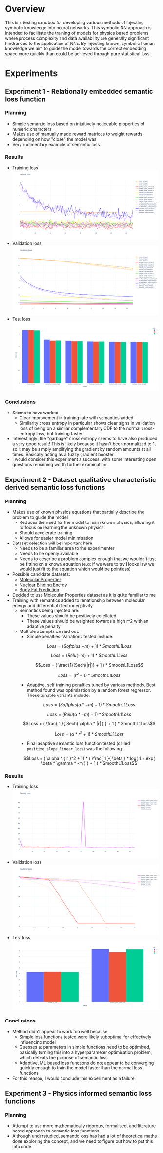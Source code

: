 # Overview

This is a testing sandbox for developing various methods of injecting symbolic knowledge into neural networks. This symbolic NN approach is intended to facilitate the training of models for physics based problems where process complexity and data availability are generally significant hindrances to the application of NNs. By injecting known, symbolic human knowledge we aim to guide the model towards the correct embedding space more quickly than could be achieved through pure statistical loss.

# Experiments

## Experiment 1 - Relationally embedded semantic loss function

### Planning

- Simple semantic loss based on intuitively noticeable properties of numeric characters
- Makes use of manually made reward matrices to weight rewards depending on how "close" the model was
- Very rudimentary example of semantic loss

### Results

- Training loss
![Training loss plot for experiment 1](./results/Experiment1/train_loss.png)
- Validation loss
![Validation loss plot for experiment 1](./results/Experiment1/val_loss.png)
- Test loss
![Test loss plot for experiment 1](./results/Experiment1/test_loss.png)

### Conclusions

- Seems to have worked
    - Clear improvement in training rate with semantics added
    - Similarity cross entropy in particular shows clear signs in validation loss of being on a similar complementary CDF to the normal cross-entropy loss, but training faster
- Interestingly: the "garbage" cross entropy seems to have also produced a very good result! This is likely because it hasn't been normalized to 1, so it may be simply amplifying the gradient by random amounts at all times. Basically acting as a fuzzy gradient booster.
- I would consider this experiment a success, with some interesting open questions remaining worth further examination

## Experiment 2 - Dataset qualitative characteristic derived semantic loss functions

### Planning
- Makes use of known physics equations that partially describe the problem to guide the model
    - Reduces the need for the model to learn known physics, allowing it to focus on learning the unknown physics
    - Should accelerate training
    - Allows for easier model minimisation
- Dataset selection will be important here
    - Needs to be a familiar area to the experimenter
    - Needs to be openly available
    - Needs to describe a problem complex enough that we wouldn't just be fitting on a known equation (e.g: if we were to try Hooks law we would just fit to the equation which would be pointless)
- Possible candidate datasets:
    - [Molecular Properties](https://www.kaggle.com/datasets/burakhmmtgl/predict-molecular-properties)
    - [Nuclear Binding Energy](https://www.kaggle.com/datasets/iitm21f1003401/nuclear-binding-energy)
    - [Body Fat Prediction](https://www.kaggle.com/datasets/fedesoriano/body-fat-prediction-dataset)
- Decided to use Molecular Properties dataset as it is quite familiar to me
- Training with semantics added to renationship between molecular energy and differential electronegativity
    - Semantics being injected are:
        - These values should be positively corellated
        - These values should be weighted towards a high r^2 with an adaptive penalty
    - Multiple attempts carried out:
        - Simple penalties. Variations tested include:
        ```math
        Loss = ( Softplus( -m ) + 1 ) * SmoothL1Loss
        ```
        ```math
        Loss = ( Relu( -m ) + 1 ) * SmoothL1Loss
        ```
        ```math
        Loss = ( \frac{1}{Sech(|r|)} + 1 ) * SmoothL1Loss
        ```
        ```math
        Loss = ( {r}^2 + 1) * SmoothL1Loss
        ```
        - Adaptive, self training penalties tuned by various methods. Best method found was optimisation by a random forest regressor. These tunable variants include:
        ```math
        Loss = ( Softplus( \alpha * -m ) + 1 ) * SmoothL1Loss
        ```
        ```math
        Loss = ( Relu( \alpha * -m ) + 1 ) * SmoothL1Loss
        ```
        ```math
        Loss = ( \frac{ 1 }{ Sech( \alpha * |r| ) } + 1 ) * SmoothL1Loss
        ```
        ```math
        Loss = ( \alpha * { r }^2 + 1) * SmoothL1Loss
        ```
        - Final adaptive semantic loss function tested (called `positive_slope_linear_loss`) was the following:
        ```math
        Loss = ( \alpha * { r }^2 + 1) * ( \frac{ 1 }{ \beta } * log( 1 + exp( \beta * \gamma * -m ) ) + 1 ) * SmoothL1Loss
        ```

### Results

- Training loss
![Training loss plot for experiment 2](./results/Experiment2/train_loss.png)
- Validation loss
![Validation loss plot for experiment 2](./results/Experiment2/val_loss.png)
- Test loss
![Test loss plot for experiment 2](./results/Experiment2/test_loss.png)

### Conclusions

- Method didn't appear to work too well because:
    - Simple loss functions tested were likely suboptimal for effectively influencing model
    - Guesses at parameters in simple functions need to be optimised, basically turning this into a hyperparameter optimisation problem, which defeats the purpose of semantic loss
    - Adaptive, ML based loss functions do not appear to be converging quickly enough to train the model faster than the normal loss functions
- For this reason, I would conclude this experiment as a failure

## Experiment 3 - Physics informed semantic loss functions

### Planning

- Attempt to use more mathematically rigorous, formalised, and literature based approach to semantic loss functions.
- Although understudied, semantic loss has had a lot of theoretical maths done exploring the concept, and we need to figure out how to put this into code.
